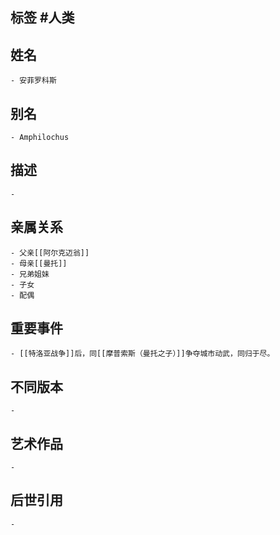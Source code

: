 ## 标签  #人类
## 姓名
	- 安菲罗科斯
## 别名
	- Amphilochus
## 描述
	-
## 亲属关系
	- 父亲[[阿尔克迈翁]]
	- 母亲[[曼托]]
	- 兄弟姐妹
	- 子女
	- 配偶
## 重要事件
	- [[特洛亚战争]]后，同[[摩普索斯（曼托之子）]]争夺城市动武，同归于尽。
## 不同版本
	-
## 艺术作品
	-
## 后世引用
	-
